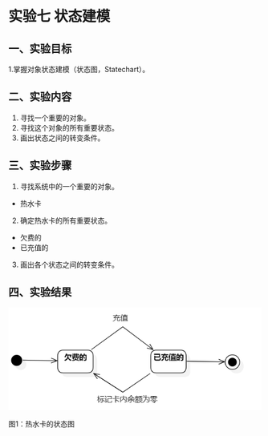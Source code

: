 # 实验七 状态建模

## 一、实验目标
1.掌握对象状态建模（状态图，Statechart）。

## 二、实验内容
1. 寻找一个重要的对象。
2. 寻找这个对象的所有重要状态。
3. 画出状态之间的转变条件。

## 三、实验步骤
1. 寻找系统中的一个重要的对象。
- 热水卡
2. 确定热水卡的所有重要状态。
- 欠费的
- 已充值的
3. 画出各个状态之间的转变条件。

## 四、实验结果
![image](./shiyan7.png)

图1：热水卡的状态图